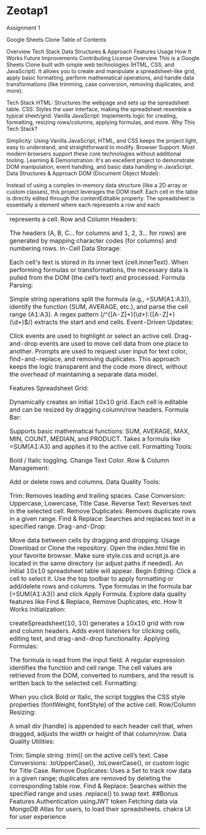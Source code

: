 # Zeotap1
 Assignment 1


Google Sheets Clone
Table of Contents

Overview
Tech Stack
Data Structures & Approach
Features
Usage
How It Works
Future Improvements
Contributing
License
Overview
This is a Google Sheets Clone built with simple web technologies (HTML, CSS, and JavaScript). It allows you to create and manipulate a spreadsheet-like grid, apply basic formatting, perform mathematical operations, and handle data transformations (like trimming, case conversion, removing duplicates, and more).

Tech Stack
HTML: Structures the webpage and sets up the spreadsheet table.
CSS: Styles the user interface, making the spreadsheet resemble a typical sheet/grid.
Vanilla JavaScript: Implements logic for creating, formatting, resizing rows/columns, applying formulas, and more.
Why This Tech Stack?

Simplicity: Using Vanilla JavaScript, HTML, and CSS keeps the project light, easy to understand, and straightforward to modify.
Browser Support: Most modern browsers support these core technologies without additional tooling.
Learning & Demonstration: It's an excellent project to demonstrate DOM manipulation, event handling, and basic data handling in JavaScript.
Data Structures & Approach
DOM (Document Object Model):

Instead of using a complex in-memory data structure (like a 2D array or custom classes), this project leverages the DOM itself. Each cell in the table is directly edited through the contentEditable property.
The spreadsheet is essentially a <table> element where each <tr> represents a row and each <td> represents a cell.
Row and Column Headers:

The headers (A, B, C... for columns and 1, 2, 3... for rows) are generated by mapping character codes (for columns) and numbering rows.
In-Cell Data Storage:

Each cell's text is stored in its inner text (cell.innerText).
When performing formulas or transformations, the necessary data is pulled from the DOM (the cell’s text) and processed.
Formula Parsing:

Simple string operations split the formula (e.g., =SUM(A1:A3)), identify the function (SUM, AVERAGE, etc.), and parse the cell range (A1:A3).
A regex pattern (/^([A-Z]+)(\d+):([A-Z]+)(\d+)$/) extracts the start and end cells.
Event-Driven Updates:

Click events are used to highlight or select an active cell.
Drag-and-drop events are used to move cell data from one place to another.
Prompts are used to request user input for text color, find-and-replace, and removing duplicates.
This approach keeps the logic transparent and the code more direct, without the overhead of maintaining a separate data model.

Features
Spreadsheet Grid:

Dynamically creates an initial 10x10 grid.
Each cell is editable and can be resized by dragging column/row headers.
Formula Bar:

Supports basic mathematical functions: SUM, AVERAGE, MAX, MIN, COUNT, MEDIAN, and PRODUCT.
Takes a formula like =SUM(A1:A3) and applies it to the active cell.
Formatting Tools:

Bold / Italic toggling.
Change Text Color.
Row & Column Management:

Add or delete rows and columns.
Data Quality Tools:

Trim: Removes leading and trailing spaces.
Case Conversion: Uppercase, Lowercase, Title Case.
Reverse Text: Reverses text in the selected cell.
Remove Duplicates: Removes duplicate rows in a given range.
Find & Replace: Searches and replaces text in a specified range.
Drag-and-Drop:

Move data between cells by dragging and dropping.
Usage
Download or Clone the repository.
Open the index.html file in your favorite browser.
Make sure style.css and script.js are located in the same directory (or adjust paths if needed).
An initial 10x10 spreadsheet table will appear.
Begin Editing:
Click a cell to select it.
Use the top toolbar to apply formatting or add/delete rows and columns.
Type formulas in the formula bar (=SUM(A1:A3)) and click Apply Formula.
Explore data quality features like Find & Replace, Remove Duplicates, etc.
How It Works
Initialization:

createSpreadsheet(10, 10) generates a 10x10 grid with row and column headers.
Adds event listeners for clicking cells, editing text, and drag-and-drop functionality.
Applying Formulas:

The formula is read from the input field.
A regular expression identifies the function and cell range.
The cell values are retrieved from the DOM, converted to numbers, and the result is written back to the selected cell.
Formatting:

When you click Bold or Italic, the script toggles the CSS style properties (fontWeight, fontStyle) of the active cell.
Row/Column Resizing:

A small div (handle) is appended to each header cell that, when dragged, adjusts the width or height of that column/row.
Data Quality Utilities:

Trim: Simple string .trim() on the active cell’s text.
Case Conversions: .toUpperCase(), .toLowerCase(), or custom logic for Title Case.
Remove Duplicates: Uses a Set to track row data in a given range; duplicates are removed by deleting the corresponding table row.
Find & Replace: Searches within the specified range and uses .replace() to swap text.
##Bonus Features
Authentication usingJWT token
Fetching data via MongoDB Atlas for users, to load their spreadsheets.
chakra UI for user experience

